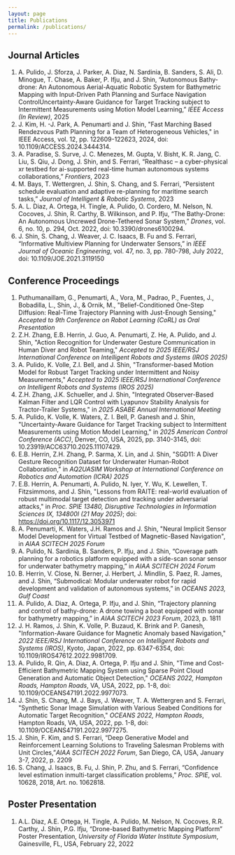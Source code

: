```yaml
---
layout: page
title: Publications
permalink: /publications/
---
```


<!-- TODO: add link to PDF or ArXiv -->

## Journal Articles

1. A. Pulido, J. Sforza, J. Parker, A. Diaz, N. Sardinia, B. Sanders, S. Ali, D. Minogue, T. Chase, A. Baker, P. Ifju, and J. Shin, “Autonomous Bathy-drone: An Autonomous Aerial-Aquatic Robotic System for Bathymetric Mapping with Input-Driven Path Planning and Surface Navigation ControlUncertainty-Aware Guidance for Target Tracking subject to Intermittent Measurements using Motion Model Learning,” *IEEE Access (In Review)*, 2025
2. J. Kim, H. -J. Park, A. Penumarti and J. Shin, "Fast Marching Based Rendezvous Path Planning for a Team of Heterogeneous Vehicles," in IEEE Access, vol. 12, pp. 122609-122623, 2024, doi: 10.1109/ACCESS.2024.3444314.
3. A. Paradise, S. Surve, J. C. Menezes, M. Gupta, V. Bisht, K. R. Jang, C. Liu, S. Qiu, J. Dong, J. Shin, and S. Ferrari, “Realthasc – a cyber-physical xr testbed for ai-supported real-time human autonomous systems collaborations,” *Frontiers*, 2023
4. M. Bays, T. Wettergren, J. Shin, S. Chang, and S. Ferrari, “Persistent schedule evaluation and adaptive re-planning for maritime search tasks,” *Journal of Intelligent & Robotic Systems*, 2023
5. A. L. Diaz, A. Ortega, H. Tingle, A. Pulido, O. Cordero, M. Nelson, N. Cocoves, J. Shin, R. Carthy, B. Wilkinson, and P. Ifju, “The Bathy-Drone: An Autonomous Uncrewed Drone-Tethered Sonar System,” *Drones*, vol. 6, no. 10, p. 294, Oct. 2022, doi: 10.3390/drones6100294.
6. J. Shin, S. Chang, J. Weaver, J. C. Isaacs, B. Fu and S. Ferrari, “Informative Multiview Planning for Underwater Sensors,” in *IEEE Journal of Oceanic Engineering*, vol. 47, no. 3, pp. 780-798, July 2022, doi: 10.1109/JOE.2021.3119150

<!-- ## Books and Book Chapters

* Bitters semiotics vice thundercats synth.
* Literally cred narwhal bitters wayfarers.
* Kale chips chartreuse paleo tbh street art marfa.
* Mlkshk polaroid sriracha brooklyn.
* Pug you probably haven't heard of them air plant man bun. -->

## Conference Proceedings

1. Puthumanaillam, G., Penumarti, A., Vora, M., Padrao, P., Fuentes, J., Bobadilla, L., Shin, J., & Ornik, M., "Belief-Conditioned One-Step Diffusion: Real-Time Trajectory Planning with Just-Enough Sensing," *Accepted to 9th Conference on Robot Learning (CoRL) as Oral Presentation*
2. Z.H. Zhang, E.B. Herrin, J. Guo, A. Penumarti, Z. He, A. Pulido, and J. Shin, "Action Recognition for Underwater Gesture Communication in Human Diver and Robot Teaming," *Accepted to 2025 IEEE/RSJ International Conference on Intelligent Robots and Systems (IROS 2025)*
3. A. Pulido, K. Volle, Z.I. Bell, and J. Shin, "Transformer-based Motion Model for Robust Target Tracking under Intermittent and Noisy Measurements," *Accepted to 2025 IEEE/RSJ International Conference on Intelligent Robots and Systems (IROS 2025)*
4. Z.H. Zhang, J.K. Schueller, and J. Shin, "Integrated Observer-Based Kalman Filter and LQR Control with Lyapunov Stability Analysis for Tractor-Trailer Systems," in  *2025 ASABE Annual International Meeting*
5. A. Pulido, K. Volle, K. Waters, Z. I. Bell, P. Ganesh and J. Shin, "Uncertainty-Aware Guidance for Target Tracking subject to Intermittent Measurements using Motion Model Learning," in *2025 American Control Conference (ACC)*, Denver, CO, USA, 2025, pp. 3140-3145, doi: 10.23919/ACC63710.2025.11107429.
6. E.B. Herrin, Z.H. Zhang, P. Sarma, X. Lin, and J. Shin, "SGD11: A Diver Gesture Recognition Dataset for Underwater Human-Robot Collaboration," in *AQ2UASIM Workshop at International Conference on Robotics and Automation (ICRA) 2025*
7. E.B. Herrin, A. Penumarti, A. Pulido, N. Iyer, Y. Wu, K. Lewellen, T. Fitzsimmons, and J. Shin, "Lessons from RAITE: real-world evaluation of robust multimodal target detection and tracking under adversarial attacks," in *Proc. SPIE 13480, Disruptive Technologies in Information Sciences IX, 134800I (21 May 2025)*; doi: https://doi.org/10.1117/12.3053971
8. A. Penumarti, K. Waters, J.H. Ramos and J. Shin, "Neural Implicit Sensor Model Development for Virtual Testbed of Magnetic-Based Navigation", in *AIAA SCITECH 2025 Forum*
9. A. Pulido, N. Sardinia, B. Sanders, P. Ifju, and J. Shin, “Coverage path planning for a robotics platform equipped with a side-scan sonar sensor for underwater bathymetry mapping,” in *AIAA SCITECH 2024 Forum*
10. B. Herrin, V. Close, N. Berner, J. Herbert, J. Mindlin, S. Paez, R. James, and J. Shin, “Submodical: Modular underwater robot for rapid development and validation of autonomous systems,” in *OCEANS 2023, Gulf Coast*
11. A. Pulido, A. Diaz, A. Ortega, P. Ifju, and J. Shin, “Trajectory planning and control of bathy-drone: A drone towing a boat equipped with sonar for bathymetry mapping,” in *AIAA SCITECH 2023 Forum*, 2023, p. 1811
12. J. H. Ramos, J. Shin, K. Volle, P. Buzaud, K. Brink and P. Ganesh, "Information-Aware Guidance for Magnetic Anomaly based Navigation," *2022 IEEE/RSJ International Conference on Intelligent Robots and Systems (IROS)*, Kyoto, Japan, 2022, pp. 6347-6354, doi: 10.1109/IROS47612.2022.9981709.
13. A. Pulido, R. Qin, A. Diaz, A. Ortega, P. Ifju and J. Shin, "Time and Cost-Efficient Bathymetric Mapping System using Sparse Point Cloud Generation and Automatic Object Detection," *OCEANS 2022, Hampton Roads, Hampton Roads*, VA, USA, 2022, pp. 1-8, doi: 10.1109/OCEANS47191.2022.9977073.
14. J. Shin, S. Chang, M. J. Bays, J. Weaver, T. A. Wettergren and S. Ferrari, "Synthetic Sonar Image Simulation with Various Seabed Conditions for Automatic Target Recognition," *OCEANS 2022, Hampton Roads*, Hampton Roads, VA, USA, 2022, pp. 1-8, doi: 10.1109/OCEANS47191.2022.9977275.
15. J. Shin, F. Kim, and S. Ferrari, “Deep Generative Model and Reinforcement Learning Solutions to Traveling Salesman Problems with Unit Circles,”*AIAA SCITECH 2022 Forum*, San Diego, CA, USA, January 3-7, 2022, p. 2209
16. S. Chang, J. Isaacs, B. Fu, J. Shin, P. Zhu, and S. Ferrari, “Confidence level estimation inmulti-target classification problems,” *Proc. SPIE*, vol. 10628, 2018, Art. no. 1062818.

## Poster Presentation

1. A.L. Diaz, A.E. Ortega, H. Tingle, A. Pulido, M. Nelson, N. Cocoves, R.R. Carthy, J. Shin, P.G. Ifju, “Drone-based Bathymetric Mapping Platform” Poster Presentation, *University of Florida Water Institute Symposium*, Gainesville, FL, USA, February 22, 2022

